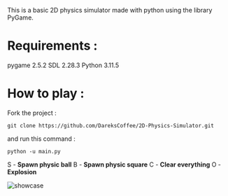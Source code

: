 This is a basic 2D physics simulator made with python using the library PyGame.
# Requirements :

pygame 2.5.2 
SDL 2.28.3
Python 3.11.5

# How to play :
Fork the project :
```
git clone https://github.com/DareksCoffee/2D-Physics-Simulator.git
```
and run this command : 
```
python -u main.py
```

S - **Spawn physic ball**
B - **Spawn physic square**
C - **Clear everything**
O - **Explosion**

![showcase](https://i.imgur.com/GltoEq9.png)

